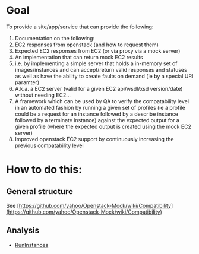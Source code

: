 # Goal

To provide a site/app/service that can provide the following:

1. Documentation on the following:
 1. EC2 responses from openstack (and how to request them)
 1. Expected EC2 responses from EC2 (or via proxy via a mock server)
1. An implementation that can return mock EC2 results
 1. i.e. by implementing a simple server that holds a in-memory set of images/instances and 
    can accept/return valid responses and statuses as well as have the ability to create faults
    on demand (ie by a special URI paramter)
 1. A.k.a. a EC2 server (valid for a given EC2 api/wsdl/xsd version/date) without needing EC2...
1. A framework which can be used by QA to verify the compatability level in an automated fashion 
   by running a given set of profiles (ie a profile could be a request for an instance followed by
   a describe instance followed by a terminate instance) against the expected output for a given 
   profile (where the expected output is created using the mock EC2 server)
1. Improved openstack EC2 support by continuously increasing the previous compatability level

# How to do this:

## General structure

See [https://github.com/yahoo/Openstack-Mock/wiki/Compatibility](https://github.com/yahoo/Openstack-Mock/wiki/Compatibility)

## Analysis

* [RunInstances](https://github.com/yahoo/Openstack-Mock/wiki/RunInstances)